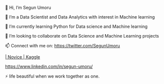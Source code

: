 👋 Hi, I’m Segun Umoru

👀 I’m a Data Scientist and Data Analytics with interest in Machine learning

🌱 I’m currently learning Python for Data science and Machine learning

💞️ I’m looking to collaborate on Data Science and Machine Learning projects

📫 Connect with me on: https://twitter.com/SegunUmoru 

[| Novice | Kaggle](https://www.kaggle.com/segunumoru)

https://www.linkedin.com/in/segun-umoru/ 

⚡ life beautiful when we work together as one.
